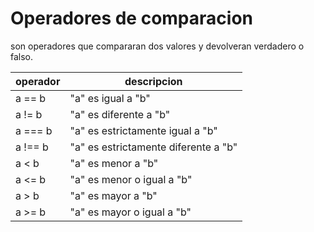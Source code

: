 # Operadores de comparacion

son operadores que compararan dos valores y devolveran verdadero o falso.

| operador | descripcion |
| --- | --- |
| a == b | "a" es igual a "b" |
| a != b | "a" es diferente a "b" |
| a === b | "a" es estrictamente igual a "b" |
| a !== b | "a" es estrictamente diferente a "b" |
| a < b | "a" es menor a "b" |
| a <= b | "a" es menor o igual a "b" |
| a > b | "a" es mayor a "b" |
| a >= b | "a" es mayor o igual a "b" |